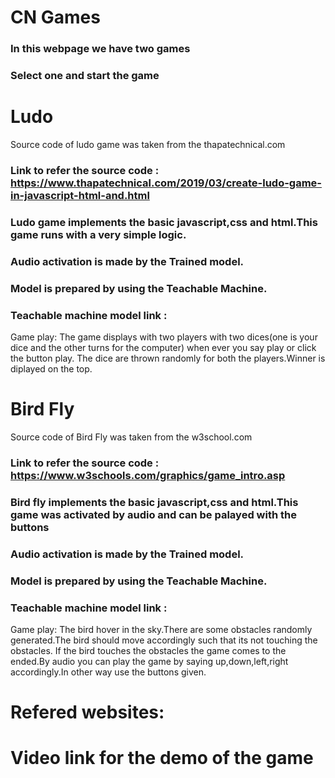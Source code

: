 
# CN Games
### In this webpage we have two games
### Select one and start the game
# Ludo 
Source code of ludo game was taken from the thapatechnical.com
### Link to refer the source code : https://www.thapatechnical.com/2019/03/create-ludo-game-in-javascript-html-and.html
### Ludo game implements the basic javascript,css and html.This game runs with a very simple logic.
### Audio activation is made by the Trained model.
### Model is prepared by using the Teachable Machine.
### Teachable machine model link :
Game play: The game displays with two players with two dices(one is your dice and the other turns for the computer) when ever you say play or click the button play.
The dice are thrown randomly for both the players.Winner is diplayed on the top.
# Bird Fly
Source code of Bird Fly was taken from the w3school.com
### Link to refer the source code : https://www.w3schools.com/graphics/game_intro.asp
### Bird fly implements the basic javascript,css and html.This game was activated by audio and can be palayed with the buttons
### Audio activation is made by the Trained model.
### Model is prepared by using the Teachable Machine.
### Teachable machine model link :
Game play: The bird hover in the sky.There are some obstacles randomly generated.The bird should move accordingly such that its not touching the obstacles.
If the bird touches the obstacles the game comes to the ended.By audio you can play the game by saying up,down,left,right accordingly.In other way use the buttons given.

# Refered websites:


# Video link for the demo of the game
